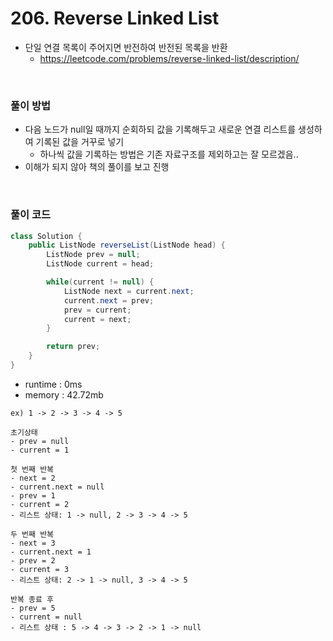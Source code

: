 # 206. Reverse Linked List
- 단일 연결 목록이 주어지면 반전하여 반전된 목록을 반환
    - https://leetcode.com/problems/reverse-linked-list/description/

<br>

### 풀이 방법
- 다음 노드가 null일 때까지 순회하되 값을 기록해두고 새로운 연결 리스트를 생성하여 기록된 값을 거꾸로 넣기
    - 하나씩 값을 기록하는 방법은 기존 자료구조를 제외하고는 잘 모르겠음..
- 이해가 되지 않아 책의 풀이를 보고 진행

<br>

### 풀이 코드
```java
class Solution {
    public ListNode reverseList(ListNode head) {
        ListNode prev = null;
        ListNode current = head;

        while(current != null) {
            ListNode next = current.next;
            current.next = prev;
            prev = current;
            current = next;
        }

        return prev;
    }
}
```

- runtime : 0ms
- memory : 42.72mb

```
ex) 1 -> 2 -> 3 -> 4 -> 5

초기상태
- prev = null
- current = 1

첫 번째 반복
- next = 2
- current.next = null
- prev = 1
- current = 2
- 리스트 상태: 1 -> null, 2 -> 3 -> 4 -> 5

두 번째 반복
- next = 3
- current.next = 1
- prev = 2
- current = 3
- 리스트 상태: 2 -> 1 -> null, 3 -> 4 -> 5

반복 종료 후
- prev = 5
- current = null
- 리스트 상태 : 5 -> 4 -> 3 -> 2 -> 1 -> null
```
